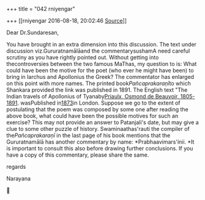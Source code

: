 +++
title = "042 rniyengar"

+++
[[rniyengar	2016-08-18, 20:02:46 [Source](https://groups.google.com/g/bvparishat/c/NPcHTRNM0Hk)]]



Dear Dr.Sundaresan,

You have brought in an extra dimension into this discussion. The text under discussion viz.Gururatnamālāand the commentarysushamA need careful scrutiny as you have rightly pointed out. Without getting into thecontroversies between the two famous MaThas, my question to is: What could have been the motive for the poet (who ever he might have been) to bring in Iarchus and Apollonius the Greek? The commentator has enlarged on this point with more names. The printed book*Pañcaprakaraṇī*to which Shankara provided the link was published in 1891. The English text "The Indian travels of Apollonius of Tyanaby[Priaulx, Osmond de Beauvoir, 1805-1891](https://archive.org/search.php?query=creator%3A%22Priaulx%2C+Osmond+de+Beauvoir%2C+1805-1891%22). wasPublished in[1873](https://archive.org/search.php?query=date:1873)in London. Suppose we go to the extent of postulating that the poem was composed by some one after reading the above book, what could have been the possible motives for such an exercise? This may not provide an answer to Patanjali's date, but may give a clue to some other puzzle of history. Swaminaathas'rauti the compiler of the*Pañcaprakaraṇī* in the last page of his book mentions that the Gururatnamālā has another commentary by name: *Prabhaavimars'ínii. *It is important to consult this also before drawing further conclusions. If you have a copy of this commentary, please share the same.

regards

Narayana



